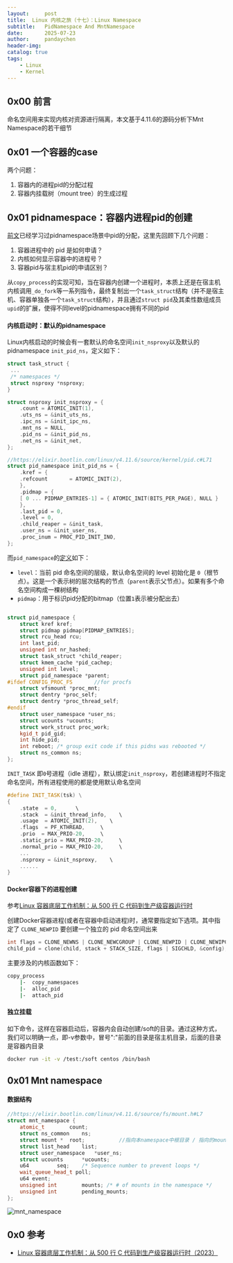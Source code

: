 ```yaml
---
layout:     post
title:  Linux 内核之旅（十七）：Linux Namespace
subtitle:   PidNamespace And MntNamespace
date:       2025-07-23
author:     pandaychen
header-img:
catalog: true
tags:
    - Linux
    - Kernel
---
```



##  0x00    前言
命名空间用来实现内核对资源进行隔离，本文基于4.11.6的源码分析下Mnt Namespace的若干细节

##  0x01    一个容器的case
两个问题：
1.	容器内的进程pid的分配过程
2.	容器内挂载树（mount tree）的生成过程

##	0x01	pidnamespace：容器内进程pid的创建
[前文](https://pandaychen.github.io/2024/10/02/A-LINUX-KERNEL-TRAVEL-1/#%E6%A0%B8%E5%BF%83%E9%80%BB%E8%BE%91%E5%88%86%E9%85%8Dpid)已经学习过pidnamespace场景中pid的分配，这里先回顾下几个问题：

1.	容器进程中的 pid 是如何申请？
2.	内核如何显示容器中的进程号？
3.	容器pid与宿主机pid的申请区别？

从`copy_process`的实现可知，当在容器内创建一个进程时，本质上还是在宿主机内核调用`_do_fork`等一系列指令，最终复制出一个`task_struct`结构（并不是宿主机、容器单独各一个`task_struct`结构），并且通过`struct pid`及其柔性数组成员`upid`的扩展，使得不同level的pidnamespace拥有不同的pid


####	内核启动时：默认的pidnamespace
Linux内核启动的时候会有一套默认的命名空间`init_nsproxy`以及默认的 pidnamespace `init_pid_ns`，定义如下：

```CPP
struct task_struct {
 ...
 /* namespaces */
 struct nsproxy *nsproxy;
}

struct nsproxy init_nsproxy = {
	.count = ATOMIC_INIT(1),
	.uts_ns = &init_uts_ns,
	.ipc_ns = &init_ipc_ns,
	.mnt_ns = NULL,
	.pid_ns = &init_pid_ns,
	.net_ns = &init_net,
};

//https://elixir.bootlin.com/linux/v4.11.6/source/kernel/pid.c#L71
struct pid_namespace init_pid_ns = {
	.kref = {
	.refcount       = ATOMIC_INIT(2),
	},
	.pidmap = {
	[ 0 ... PIDMAP_ENTRIES-1] = { ATOMIC_INIT(BITS_PER_PAGE), NULL }
	},
	.last_pid = 0,
	.level = 0,
	.child_reaper = &init_task,
	.user_ns = &init_user_ns,
	.proc_inum = PROC_PID_INIT_INO,
};
```

而`pid_namespace`的[定义](https://elixir.bootlin.com/linux/v4.11.6/source/include/linux/pid_namespace.h#L30)如下：

-	`level`：当前 pid 命名空间的层级，默认命名空间的 level 初始化是 `0`（根节点）。这是一个表示树的层次结构的节点（`parent`表示父节点）。如果有多个命名空间构成一棵树结构
-	`pidmap`：用于标识pid分配的bitmap（位置`1`表示被分配出去）

```CPP

struct pid_namespace {
	struct kref kref;
	struct pidmap pidmap[PIDMAP_ENTRIES];
	struct rcu_head rcu;
	int last_pid;
	unsigned int nr_hashed;
	struct task_struct *child_reaper;
	struct kmem_cache *pid_cachep;
	unsigned int level;
	struct pid_namespace *parent;
#ifdef CONFIG_PROC_FS		//for procfs
	struct vfsmount *proc_mnt;
	struct dentry *proc_self;
	struct dentry *proc_thread_self;
#endif
	struct user_namespace *user_ns;
	struct ucounts *ucounts;
	struct work_struct proc_work;
	kgid_t pid_gid;
	int hide_pid;
	int reboot;	/* group exit code if this pidns was rebooted */
	struct ns_common ns;
};
```

`INIT_TASK` 即`0`号进程（idle 进程），默认绑定`init_nsproxy`，若创建进程时不指定命名空间，所有进程使用的都是使用默认命名空间

```CPP
#define INIT_TASK(tsk) \
{ 
	.state  = 0,      \
	.stack  = &init_thread_info,    \
	.usage  = ATOMIC_INIT(2),    \
	.flags  = PF_KTHREAD,     \
	.prio  = MAX_PRIO-20,     \
	.static_prio = MAX_PRIO-20,     \
	.normal_prio = MAX_PRIO-20,     \
	...
	.nsproxy = &init_nsproxy,    \
	......
}
```

####	Docker容器下的进程创建
参考[Linux 容器底层工作机制：从 500 行 C 代码到生产级容器运行时](https://arthurchiao.art/blog/linux-container-and-runtime-zh/#25-clone-%E5%90%AF%E5%8A%A8%E5%AD%90%E8%BF%9B%E7%A8%8B%E8%BF%90%E8%A1%8C%E5%AE%B9%E5%99%A8)

创建Docker容器进程(或者在容器中启动进程)时，通常要指定如下选项。其中指定了 `CLONE_NEWPID` 要创建一个独立的 pid 命名空间出来

```CPP
int flags = CLONE_NEWNS | CLONE_NEWCGROUP | CLONE_NEWPID | CLONE_NEWIPC | CLONE_NEWNET | CLONE_NEWUTS;
child_pid = clone(child, stack + STACK_SIZE, flags | SIGCHLD, &config);
```

主要涉及的内核函数如下：

```BASH
copy_process
	|-  copy_namespaces
	|-  alloc_pid
	|-  attach_pid
```


####	独立挂载
如下命令，这样在容器启动后，容器内会自动创建/soft的目录。通过这种方式，我们可以明确一点，即-v参数中，冒号":"前面的目录是宿主机目录，后面的目录是容器内目录

```BASH
docker run -it -v /test:/soft centos /bin/bash
```

##  0x01 Mnt namespace   

####    数据结构


```CPP
//https://elixir.bootlin.com/linux/v4.11.6/source/fs/mount.h#L7
struct mnt_namespace {
	atomic_t		count;
	struct ns_common	ns;
	struct mount *	root;           //指向本namespace中根目录 / 指向的mount结构
	struct list_head	list;
	struct user_namespace	*user_ns;
	struct ucounts		*ucounts;
	u64			seq;	/* Sequence number to prevent loops */
	wait_queue_head_t poll;
	u64 event;
	unsigned int		mounts; /* # of mounts in the namespace */
	unsigned int		pending_mounts;
};
```

![mnt_namespace]()

##  0x0 参考
-   [Linux 容器底层工作机制：从 500 行 C 代码到生产级容器运行时（2023）](https://arthurchiao.art/blog/linux-container-and-runtime-zh/)